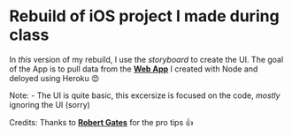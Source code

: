 # Rebuild of iOS project I made during class 

In *this* version of my rebuild, I use the *storyboard* to create the UI.  The goal of the App is to pull data 
from the [**Web App**](https://ff-startups.herokuapp.com/) I created with Node and deloyed using Heroku :heart_eyes:

Note: - The UI is quite basic, this excersize is focused on the code, *mostly* ignoring the UI (sorry)

Credits: Thanks to [**Robert Gates**](https://github.com/robertjgates) for the pro tips :+1:
